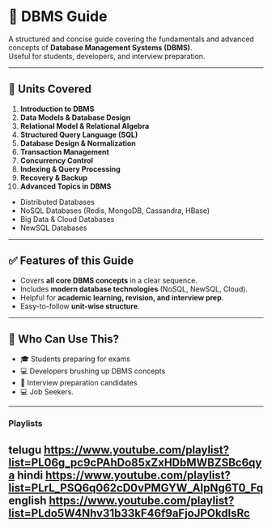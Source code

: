 # 📘 DBMS Guide

A structured and concise guide covering the fundamentals and advanced concepts of **Database Management Systems (DBMS)**.  
Useful for students, developers, and interview preparation.

---

## 📂 Units Covered

1. **Introduction to DBMS**  
2. **Data Models & Database Design**  
3. **Relational Model & Relational Algebra**  
4. **Structured Query Language (SQL)**  
5. **Database Design & Normalization**  
6. **Transaction Management**  
7. **Concurrency Control**  
8. **Indexing & Query Processing**  
9. **Recovery & Backup**  
10. **Advanced Topics in DBMS**  
   - Distributed Databases  
   - NoSQL Databases (Redis, MongoDB, Cassandra, HBase)  
   - Big Data & Cloud Databases  
   - NewSQL Databases  
---

## ✅ Features of this Guide
- Covers **all core DBMS concepts** in a clear sequence.  
- Includes **modern database technologies** (NoSQL, NewSQL, Cloud).  
- Helpful for **academic learning, revision, and interview prep**.  
- Easy-to-follow **unit-wise structure**.  

---

## 📌 Who Can Use This?
- 🎓 Students preparing for exams  
- 💻 Developers brushing up DBMS concepts  
- 📝 Interview preparation candidates
- 💻 Job Seekers. 

---

### Playlists
telugu
https://www.youtube.com/playlist?list=PL06g_pc9cPAhDo85xZxHDbMWBZSBc6qya
hindi
https://www.youtube.com/playlist?list=PLrL_PSQ6q062cD0vPMGYW_AIpNg6T0_Fq
english
https://www.youtube.com/playlist?list=PLdo5W4Nhv31b33kF46f9aFjoJPOkdlsRc
---
